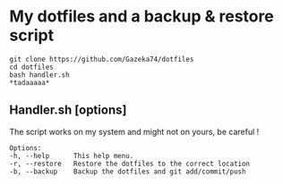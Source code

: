# My dotfiles and a backup & restore script

    git clone https://github.com/Gazeka74/dotfiles
    cd dotfiles
    bash handler.sh
    *tadaaaaa*
    
## Handler.sh [options]
The script works on my system and might not on yours, be careful !

    Options:
    -h, --help      This help menu.
    -r, --restore   Restore the dotfiles to the correct location
    -b, --backup    Backup the dotfiles and git add/commit/push


